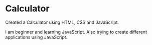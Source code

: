 # Calculator
Created a Calculator using HTML, CSS and JavaScript.

I am beginner and learning JavaScript. Also trying to create different applications using JavaScript.

